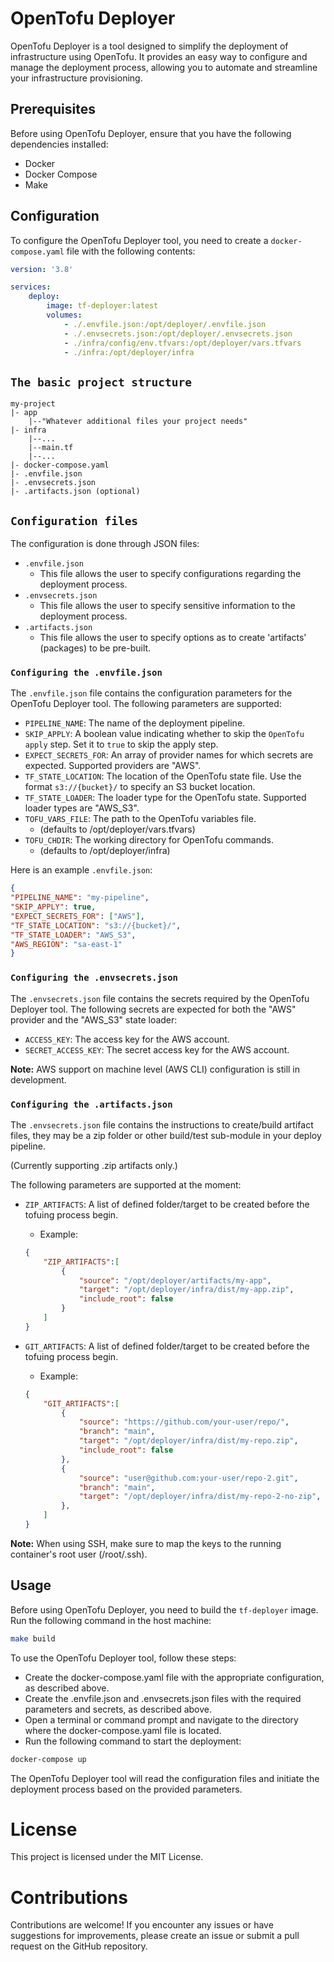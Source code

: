 # OpenTofu Deployer

OpenTofu Deployer is a tool designed to simplify the deployment of infrastructure using OpenTofu. It provides an easy way to configure and manage the deployment process, allowing you to automate and streamline your infrastructure provisioning.

## Prerequisites

Before using OpenTofu Deployer, ensure that you have the following dependencies installed:

- Docker
- Docker Compose
- Make

## Configuration

To configure the OpenTofu Deployer tool, you need to create a `docker-compose.yaml` file with the following contents:

``` yaml
version: '3.8'

services:
    deploy:
        image: tf-deployer:latest
        volumes:
            - ./.envfile.json:/opt/deployer/.envfile.json
            - ./.envsecrets.json:/opt/deployer/.envsecrets.json
            - ./infra/config/env.tfvars:/opt/deployer/vars.tfvars
            - ./infra:/opt/deployer/infra
```

## `The basic project structure`
```
my-project
|- app
    |--"Whatever additional files your project needs"
|- infra
    |--...
    |--main.tf
    |--...
|- docker-compose.yaml 
|- .envfile.json
|- .envsecrets.json
|- .artifacts.json (optional)
```

## `Configuration files`
The configuration is done through JSON files: 
- `.envfile.json`
    -  This file allows the user to specify configurations regarding the deployment process.
- `.envsecrets.json`
    -  This file allows the user to specify sensitive information to the deployment process.
- `.artifacts.json`
    - This file allows the user to specify options as to create 'artifacts' (packages) to be pre-built.

### `Configuring the .envfile.json`

The `.envfile.json` file contains the configuration parameters for the OpenTofu Deployer tool. The following parameters are supported:

- `PIPELINE_NAME`: The name of the deployment pipeline.
- `SKIP_APPLY`: A boolean value indicating whether to skip the `OpenTofu apply` step. Set it to `true` to skip the apply step.
- `EXPECT_SECRETS_FOR`: An array of provider names for which secrets are expected. Supported providers are "AWS".
- `TF_STATE_LOCATION`: The location of the OpenTofu state file. Use the format `s3://{bucket}/` to specify an S3 bucket location.
- `TF_STATE_LOADER`: The loader type for the OpenTofu state. Supported loader types are "AWS_S3".
- `TOFU_VARS_FILE`: The path to the OpenTofu variables file. 
    -   (defaults to /opt/deployer/vars.tfvars)
- `TOFU_CHDIR`: The working directory for OpenTofu commands. 
    -   (defaults to /opt/deployer/infra)

Here is an example `.envfile.json`:

``` json
{
"PIPELINE_NAME": "my-pipeline",
"SKIP_APPLY": true,
"EXPECT_SECRETS_FOR": ["AWS"],
"TF_STATE_LOCATION": "s3://{bucket}/",
"TF_STATE_LOADER": "AWS_S3",
"AWS_REGION": "sa-east-1"
}
```
### `Configuring the .envsecrets.json`

The `.envsecrets.json` file contains the secrets required by the OpenTofu Deployer tool. The following secrets are expected for both the "AWS" provider and the "AWS_S3" state loader:

- `ACCESS_KEY`: The access key for the AWS account.
- `SECRET_ACCESS_KEY`: The secret access key for the AWS account.

**Note:** AWS support on machine level (AWS CLI) configuration is still in development.

### `Configuring the .artifacts.json`

The `.envsecrets.json` file contains the instructions to create/build artifact files, they may be a zip folder or other build/test sub-module in your deploy pipeline.

(Currently supporting .zip artifacts only.)

The following parameters are supported at the moment:

- `ZIP_ARTIFACTS`: A list of defined folder/target to be created before the tofuing process begin.
    - Example: 
    ``` json
    {
        "ZIP_ARTIFACTS":[
            {
                "source": "/opt/deployer/artifacts/my-app",
                "target": "/opt/deployer/infra/dist/my-app.zip",
                "include_root": false
            }
        ]
    }
    ```

- `GIT_ARTIFACTS`: A list of defined folder/target to be created before the tofuing process begin.
    - Example: 
    ``` json
    {
        "GIT_ARTIFACTS":[
            {
                "source": "https://github.com/your-user/repo/",
                "branch": "main",
                "target": "/opt/deployer/infra/dist/my-repo.zip",
                "include_root": false
            },
            {
                "source": "user@github.com:your-user/repo-2.git",
                "branch": "main",
                "target": "/opt/deployer/infra/dist/my-repo-2-no-zip",
            },
        ]
    }
    ```
**Note:** When using SSH, make sure to map the keys to the running container's root user (/root/.ssh).

## Usage

Before using OpenTofu Deployer, you need to build the `tf-deployer` image. Run the following command in the host machine:

```bash
make build
```


To use the OpenTofu Deployer tool, follow these steps:
- Create the docker-compose.yaml file with the appropriate configuration, as described above.
- Create the .envfile.json and .envsecrets.json files with the required parameters and secrets, as described above.
- Open a terminal or command prompt and navigate to the directory where the docker-compose.yaml file is located.
- Run the following command to start the deployment:

``` bash
docker-compose up
```

The OpenTofu Deployer tool will read the configuration files and initiate the deployment process based on the provided parameters.

# License
This project is licensed under the MIT License.

# Contributions
Contributions are welcome! If you encounter any issues or have suggestions for improvements, please create an issue or submit a pull request on the GitHub repository.